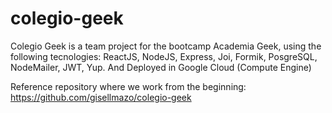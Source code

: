 # colegio-geek

Colegio Geek is a team project for the bootcamp Academia Geek, using the following tecnologies: ReactJS, NodeJS, Express, Joi, Formik, PosgreSQL, NodeMailer, JWT, Yup. 
And Deployed in Google Cloud (Compute Engine)

Reference repository where we work from the beginning: https://github.com/gisellmazo/colegio-geek
